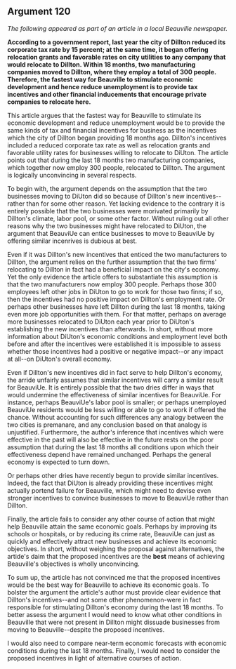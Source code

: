 
Argument 120
---------------------------

*The following appeared as part of an article in a local Beauville newspaper.*

**According to a government report, last year the city of Dillton reduced its corporate tax rate by
15 percent; at the same time, it began offering relocation grants and favorable rates on city
utilities to any company that would relocate to Dillton. Within 18 months, two manufacturing
companies moved to Dillton, where they employ a total of 300 people. Therefore, the fastest
way for Beauville to stimulate economic development and hence reduce unemployment is to
provide tax incentives and other financial inducements that encourage private companies to
relocate here.**


This article argues that the fastest way for Beauville to stimulate its economic development
and reduce unemployment would be to provide the same kinds of tax and financial incentives
for business as the incentives which the city of Dillton began providing 18 months ago. Dillton's
incentives included a reduced corporate tax rate as well as relocation grants and favorable
utility rates for businesses willing to relocate to DiUton. The article points out that during the
last 18 months two manufacturing companies, which together now employ 300 people,
relocated to Dillton. The argument is logically unconvincing in several respects.

To begin with, the argument depends on the assumption that the two businesses moving to
DiUton did so because of Dillton's new incentives--rather than for some other reason. Yet
lacking evidence to the contrary it is entirely possible that the two businesses were morivated
primarily by Dillton's climate, labor pool, or some other factor. Without ruling out all other
reasons why the two businesses might have relocated to DiUton, the argument that BeauviUe
can entice businesses to move to BeauviUe by offering similar incenrives is dubious at best.

Even if it was Dillton's new incentives that enticed the two manufacturers to Dillton, the
argument relies on the further assumption that the two firms' relocating to Dillton in fact had a
beneficial impact on the city's economy. Yet the only evidence the article offers to substantiate
this assumption is that the two manufacturers now employ 300 people. Perhaps those 300
employees left other jobs in DiUton to go to work for those two finns; if so, then the incentives
had no positive impact on Dillton's employment rate. Or perhaps other businesses have left
Dillton during the last 18 months, taking even more job opportunities with them. For that matter,
perhaps on average more businesses relocated to DiUton each year prior to DiUton's
establishing the new incentives than afterwards. In short, without more information about
DiUton's economic conditions and employment level both before and after the incentives were
established it is impossible to assess whether those incentives had a positive or negative
impact--or any impact at all--on DiUton's overall economy.

Even if Dillton's new incentives did in fact serve to help Dillton's economy, the arride unfairly
assumes that similar incentives will carry a similar result for BeauviUe. It is entirely possible
that the two dries differ in ways that would undermine the effectiveness of similar incentives for
BeauviUe. For instance, perhaps BeauviUe's labor pool is smaller; or perhaps unemployed
BeauviUe residents would be less willing or able to go to work if offered the chance. Without
accounting for such differences any analogy between the two cities is premanare, and any
conclusion based on that analogy is unjustified. Furthermore, the author's inference that
incentives which were effective in the past will also be effective in the future rests on the poor
assumption that during the last 18 months all conditions upon which their effectiveness
depend have remained unchanged. Perhaps the general economy is expected to turn down.

Or perhaps other dries have recently begun to provide similar incentives. Indeed, the fact that
DiUton is already providing these incentives might actually portend failure for Beauville, which
might need to devise even stronger incentives to convince businesses to move to BeauviUe
rather than Dillton.

Finally, the article fails to consider any other course of action that might help Beauville attain
the same economic goals. Perhaps by improving its schools or hospitals, or by reducing its
crime rate, BeauviUe can just as quickly and effectively attract new businesses and achieve its
economic objectives. In short, without weighing the proposal against alternatives, the artide's
daim that the proposed incentives are the **best** means of achieving Beauville's objectives is
wholly unconvincing.

To sum up, the article has not convinced me that the proposed incentives would be the best
way for Beauville to achieve its economic goals. To bolster the argument the article's author
must provide clear evidence that Dillton's incentives--and not some other phenomenon-were in
fact responsible for stimulating Dillton's economy during the last 18 months. To better assess
the argument I would need to know what other conditions in Beauville that were not present in
Dillton might dissuade businesses from moving to Beauville--despite the proposed incentives.

I would also need to compare near-term economic forecasts with economic conditions during
the last 18 months. Finally, I would need to consider the proposed incentives in light of
alternative courses of action.

